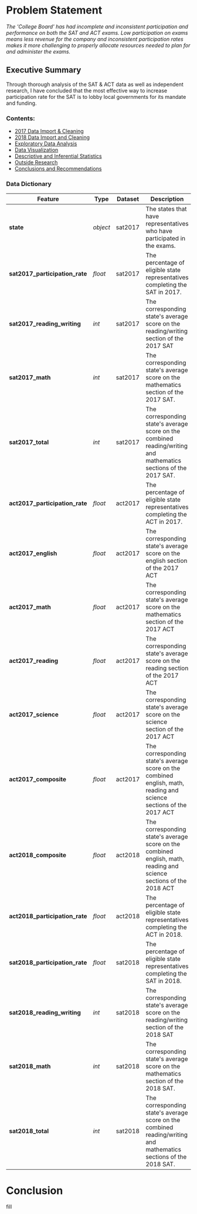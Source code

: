 # Problem Statement

<em>The 'College Board' has had incomplete and inconsistent participation and performance on both the SAT and ACT exams. Low participation on exams means less revenue for the company and inconsistent participation rates makes it more challenging to properly allocate resources needed to plan for and administer the exams.</em>

## Executive Summary

Through thorough analysis of the SAT & ACT data as well as independent research, I have concluded that the most effective way to increase participation rate for the SAT is to lobby local governments for its mandate and funding.

### Contents:
- [2017 Data Import & Cleaning](#Data-Import-and-Cleaning)
- [2018 Data Import and Cleaning](#2018-Data-Import-and-Cleaning)
- [Exploratory Data Analysis](#Exploratory-Data-Analysis)
- [Data Visualization](#Visualize-the-data)
- [Descriptive and Inferential Statistics](#Descriptive-and-Inferential-Statistics)
- [Outside Research](#Outside-Research)
- [Conclusions and Recommendations](#Conclusions-and-Recommendations)

### Data Dictionary

|Feature|Type|Dataset|Description|
|---|---|---|---|
|**state**|*object*|sat2017|The states that have representatives who have participated in the exams.|
|**sat2017_participation_rate**|*float*|sat2017|The percentage of eligible state representatives completing the SAT in 2017.|
|**sat2017_reading_writing**|*int*|sat2017|The corresponding state's average score on the reading/writing section of the 2017 SAT|
|**sat2017_math**|*int*|sat2017|The corresponding state's average score on the mathematics section of the 2017 SAT.| 
|**sat2017_total**|*int*|sat2017|The corresponding state's average score on the combined reading/writing and mathematics sections of the 2017 SAT.|
|**act2017_participation_rate**|*float*|act2017|The percentage of eligible state representatives completing the ACT in 2017.|
|**act2017_english**|*float*|act2017|The corresponding state's average score on the english section of the 2017 ACT|
|**act2017_math**|*float*|act2017|The corresponding state's average score on the mathematics section of the 2017 ACT|
|**act2017_reading**|*float*|act2017|The corresponding state's average score on the reading section of the 2017 ACT|
|**act2017_science**|*float*|act2017|The corresponding state's average score on the science section of the 2017 ACT|
|**act2017_composite**|*float*|act2017|The corresponding state's average score on the combined english, math, reading and science sections of the 2017 ACT|
|**act2018_composite**|*float*|act2018|The corresponding state's average score on the combined english, math, reading and science sections of the 2018 ACT|
|**act2018_participation_rate**|*float*|act2018|The percentage of eligible state representatives completing the ACT in 2018.|
|**sat2018_participation_rate**|*float*|sat2018|The percentage of eligible state representatives completing the SAT in 2018.|
|**sat2018_reading_writing**|*int*|sat2018|The corresponding state's average score on the reading/writing section of the 2018 SAT|
|**sat2018_math**|*int*|sat2018|The corresponding state's average score on the mathematics section of the 2018 SAT.| 
|**sat2018_total**|*int*|sat2018|The corresponding state's average score on the combined reading/writing and mathematics sections of the 2018 SAT.|


# Conclusion
fill